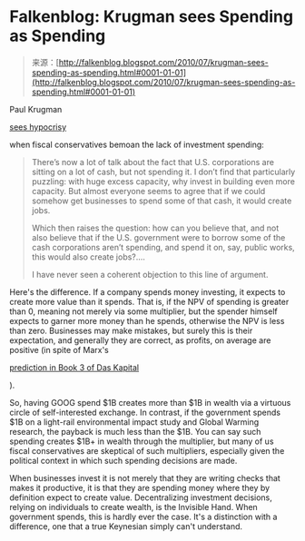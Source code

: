 <!--yml
category: 未分类
date: 2024-05-12 21:27:45
-->

# Falkenblog: Krugman sees Spending as Spending

> 来源：[http://falkenblog.blogspot.com/2010/07/krugman-sees-spending-as-spending.html#0001-01-01](http://falkenblog.blogspot.com/2010/07/krugman-sees-spending-as-spending.html#0001-01-01)

Paul Krugman

[sees hypocrisy](http://krugman.blogs.nytimes.com/2010/07/06/lincoln-mcclellan-and-stimulus/)

when fiscal conservatives bemoan the lack of investment spending:

> There’s now a lot of talk about the fact that U.S. corporations are sitting on a lot of cash, but not spending it. I don’t find that particularly puzzling: with huge excess capacity, why invest in building even more capacity. But almost everyone seems to agree that if we could somehow get businesses to spend some of that cash, it would create jobs.
> 
> Which then raises the question: how can you believe that, and not also believe that if the U.S. government were to borrow some of the cash corporations aren’t spending, and spend it on, say, public works, this would also create jobs?....
> 
> I have never seen a coherent objection to this line of argument.

Here's the difference. If a company spends money investing, it expects to create more value than it spends. That is, if the NPV of spending is greater than 0, meaning not merely via some multiplier, but the spender himself expects to garner more money than he spends, otherwise the NPV is less than zero. Businesses may make mistakes, but surely this is their expectation, and generally they are correct, as profits, on average are positive (in spite of Marx's

[prediction in Book 3 of Das Kapital](http://www.marxists.org/archive/marx/works/1894-c3/ch13.htm)

).

So, having GOOG spend $1B creates more than $1B in wealth via a virtuous circle of self-interested exchange. In contrast, if the government spends $1B on a light-rail environmental impact study and Global Warming research, the payback is much less than the $1B. You can say such spending creates $1B+ in wealth through the multiplier, but many of us fiscal conservatives are skeptical of such multipliers, especially given the political context in which such spending decisions are made.

When businesses invest it is not merely that they are writing checks that makes it productive, it is that they are spending money where they by definition expect to create value. Decentralizing investment decisions, relying on individuals to create wealth, is the Invisible Hand. When government spends, this is hardly ever the case. It's a distinction with a difference, one that a true Keynesian simply can't understand.
